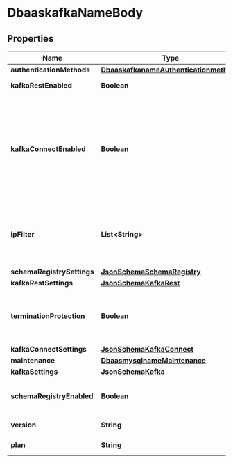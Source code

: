 # DbaaskafkaNameBody

## Properties
Name | Type | Description | Notes
------------ | ------------- | ------------- | -------------
**authenticationMethods** | [**DbaaskafkanameAuthenticationmethods**](DbaaskafkanameAuthenticationmethods.md) |  |  [optional]
**kafkaRestEnabled** | **Boolean** | Enable Kafka-REST service |  [optional]
**kafkaConnectEnabled** | **Boolean** | Allow clients to connect to kafka_connect from the public internet for service nodes that are in a project VPC or another type of private network |  [optional]
**ipFilter** | **List&lt;String&gt;** | Allow incoming connections from CIDR address block, e.g. &#x27;10.20.0.0/16&#x27; |  [optional]
**schemaRegistrySettings** | [**JsonSchemaSchemaRegistry**](JsonSchemaSchemaRegistry.md) |  |  [optional]
**kafkaRestSettings** | [**JsonSchemaKafkaRest**](JsonSchemaKafkaRest.md) |  |  [optional]
**terminationProtection** | **Boolean** | Service is protected against termination and powering off |  [optional]
**kafkaConnectSettings** | [**JsonSchemaKafkaConnect**](JsonSchemaKafkaConnect.md) |  |  [optional]
**maintenance** | [**DbaasmysqlnameMaintenance**](DbaasmysqlnameMaintenance.md) |  |  [optional]
**kafkaSettings** | [**JsonSchemaKafka**](JsonSchemaKafka.md) |  |  [optional]
**schemaRegistryEnabled** | **Boolean** | Enable Schema-Registry service |  [optional]
**version** | **String** | Kafka major version |  [optional]
**plan** | **String** | Subscription plan |  [optional]
